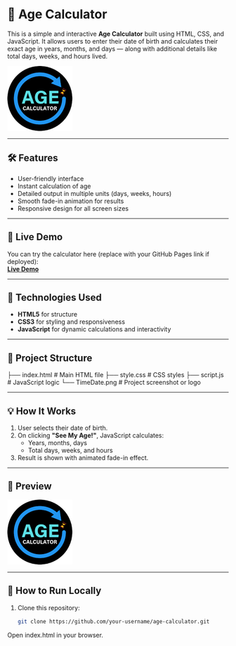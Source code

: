 # 🎉 Age Calculator

This is a simple and interactive **Age Calculator** built using HTML, CSS, and JavaScript. It allows users to enter their date of birth and calculates their exact age in years, months, and days — along with additional details like total days, weeks, and hours lived.

![Screenshot](./TimeDate.png)

---

## 🛠️ Features

- User-friendly interface  
- Instant calculation of age  
- Detailed output in multiple units (days, weeks, hours)  
- Smooth fade-in animation for results  
- Responsive design for all screen sizes

---

## 🚀 Live Demo

You can try the calculator here (replace with your GitHub Pages link if deployed):  
**[Live Demo](#)**

---

## 🧩 Technologies Used

- **HTML5** for structure  
- **CSS3** for styling and responsiveness  
- **JavaScript** for dynamic calculations and interactivity

---

## 📂 Project Structure
├── index.html # Main HTML file
├── style.css # CSS styles
├── script.js # JavaScript logic
└── TimeDate.png # Project screenshot or logo



---

## 💡 How It Works

1. User selects their date of birth.  
2. On clicking **"See My Age!"**, JavaScript calculates:  
   - Years, months, days  
   - Total days, weeks, and hours  
3. Result is shown with animated fade-in effect.

---

## 📸 Preview

![UI Preview](./TimeDate.png)

---

## 📌 How to Run Locally

1. Clone this repository:
   ```bash
   git clone https://github.com/your-username/age-calculator.git

Open index.html in your browser.

